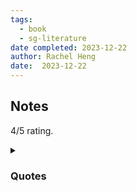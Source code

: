 ```yaml
---
tags:
  - book
  - sg-literature
date completed: 2023-12-22
author: Rachel Heng
date:  2023-12-22
---
```

## Notes

4/5 rating.

<details>
<summary><h3>Quotes</h3></summary>
<br>
pg 10: The kampong was still destroyed, not swallowed whole by the waves in accordance with some angry god’s decree, as the villagers had always feared, but taken to pieces and sold for parts by the inhabitants themselves.

pg 12: Tradition was the stick against which he was constantly measured, against which, time and time again, he came up short.

pg 29: The distant horizon on the steely sea, the chafing of cicadas in the bushes, the echo of the koel bird in the early mornings — ouh-ouuuh, ouh-ouuhh.

pg 40: How to talk of the moment where the seas he’d known all his life suddenly conspired against him, throwing up not just unusual weather or odd currents, but an entire looming landmass where there should have been none?

pg 96: The island would be renamed Syonan-To, Light of the South Island. Said quickly, the qords became Shou Nan Dao, Mandarin for Island of Pain.

pg 110: And so the years of Syonan-To began. “Asia for Asians!” the Jipunlang proclaimed, before bayoneting Chinese babies, beheading Indian soldiers, filling Malay guts with water until they splattered and burst. The Greater East Asia Co-Prosperity Sphere would be wrung from the necks of the island’s inhabitants, built of its flesh, nourished by its blood.

pg 111: Jipunlang flags were folded up and stored carefully in biscuit tins, lest the tides of history should shift and loyalties had to be proven once again.

pg 141: Somewhere along the way, twenty, fifty, a hundred years ago, their forefathers had decided to send their children to the schools set up by the Ang Moh nuns, to learn French, English, how to eat with a fork and knife, the history of Western philosophy.

pg 178: The Gah Men, having come into power, now distanced themselves from the union that had made their election possible in the first place. Even though the union heroes had been freed from prison, they’d been sidelined to secretarial roles within the party.

pg 194: The sea had once felt like a vast adventure; now he saw that vastness could be a kind of claustrophobia.

pg 265: For years afterward, she’d dreamed of that endless walk. The dreams added and subtracted from reality; in them, the walks ended in the lairs of ghost tigers, at the edges of sheer cliffes, by the shores of infinite lakes. In all of them, she was searching for another little girl with long, fine hair just like hers, trying to find her before she starved.

pg 300: Yet he knew this: Thirty, forty years in the future, even if he was a man like Mr. Yik - house in a leafy estate, servants, a car of his own - a sheen of unreality would continue to glisten over the surface of his life, like morning dew on the leaves of tree, too pervasive and innocuous to shake off.

pg 346: The years fell away like leaves from an old tree, their love for each other, impossibly, still as deeply rooted as it had been two decades ago.

pg 372: She had demanded the same sacrifices from him as she had from herself, and he had declined to make them. He was unwilling to be a martyr, would not let her slip away with Eng Soon and Yang to live her life far away from him. She had asked too much of him, had dented him a wound too deep. And as angry as she was, she understood his hurt, his fierce, selfish love. A wave of grief washed over her.
